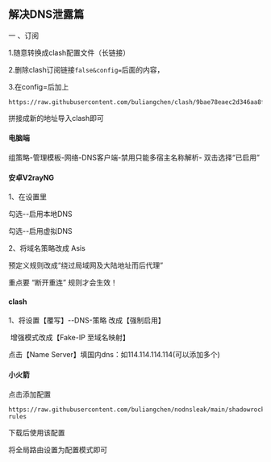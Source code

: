 ## 解决DNS泄露篇

一 、订阅

1.随意转换成clash配置文件（长链接）

2.删除clash订阅链接`false&config=`后面的内容，

3.在config=后加上

```
https://raw.githubusercontent.com/buliangchen/clash/9bae78eaec2d346aa8fe62678d162ba9ac2d6388/nodnsleak
```

拼接成新的地址导入clash即可



#### 电脑端

组策略-管理模板-网络-DNS客户端-禁用只能多宿主名称解析- 双击选择“已启用” 



#### 安卓V2rayNG

1、在设置里

勾选--启用本地DNS 

勾选--启用虚拟DNS 

2、将域名策略改成 Asis

预定义规则改成“绕过局域网及大陆地址而后代理”

重点要 “断开重连” 规则才会生效！

#### clash

1、将设置【覆写】--DNS-策略 改成【强制启用】

​					增强模式改成【Fake-IP 至域名映射】

点击【Name Server】填国内dns：如114.114.114.114(可以添加多个)





#### 小火箭

点击添加配置

```
https://raw.githubusercontent.com/buliangchen/nodnsleak/main/shadowrocket-rules
```

下载后使用该配置

将全局路由设置为配置模式即可

